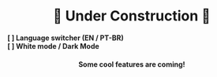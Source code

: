 <h1 align=center> 🚧 Under Construction 🚧</h1>

<b> [    ] Language switcher (EN / PT-BR) </b> <br>
<b> [    ] White mode / Dark Mode <br> 
  
<h4 align=center> Some cool features are coming! </h4> <br>

